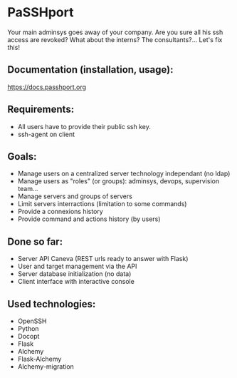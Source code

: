 PaSSHport
=========

Your main adminsys goes away of your company. Are you sure all his ssh access are revoked? What about the interns? The consultants?... Let's fix this!

Documentation (installation, usage):
-------------------------------------
https://docs.passhport.org

Requirements:
-------------
 * All users have to provide their public ssh key.
 * ssh-agent on client

Goals:
------
 * Manage users on a centralized server technology independant (no ldap)
 * Manage users as "roles" (or groups): adminsys, devops, supervision team...
 * Manage servers and groups of servers
 * Limit servers interractions (limitation to some commands)
 * Provide a connexions history
 * Provide command and actions history (by users)

Done so far: 
-------------
 * Server API Caneva (REST urls ready to answer with Flask)
 * User and target management via the API
 * Server database initialization (no data)
 * Client interface with interactive console
 
Used technologies:
------------------
 * OpenSSH
 * Python
 * Docopt
 * Flask
 * Alchemy
 * Flask-Alchemy
 * Alchemy-migration
